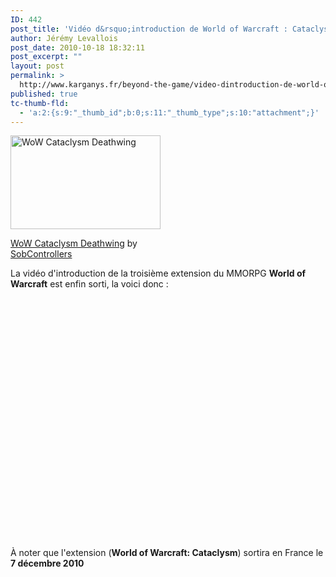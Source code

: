 ```yaml
---
ID: 442
post_title: 'Vidéo d&rsquo;introduction de World of Warcraft : Cataclysm'
author: Jérémy Levallois
post_date: 2010-10-18 18:32:11
post_excerpt: ""
layout: post
permalink: >
  http://www.karganys.fr/beyond-the-game/video-dintroduction-de-world-of-warcraft-cataclysm/
published: true
tc-thumb-fld:
  - 'a:2:{s:9:"_thumb_id";b:0;s:11:"_thumb_type";s:10:"attachment";}'
---
```

<div class="wp-caption alignnone" style="width: 250px;"><a href="http://www.flickr.com/photos/sobcontrollers/4957934304/"><img src="http://farm5.static.flickr.com/4081/4957934304_ce6ee3b75a_m.jpg" title="WoW Cataclysm Deathwing" alt="WoW Cataclysm Deathwing" width="240" height="150" /></a><p class="wp-caption-text"><a href="http://www.flickr.com/photos/sobcontrollers/4957934304/">WoW Cataclysm Deathwing</a> by <a href="http://www.flickr.com/photos/sobcontrollers/">SobControllers</a></p></div>

La vidéo d'introduction de la troisième extension du MMORPG <strong>World of Warcraft</strong> est enfin sorti, la voici donc :

<object width="640" height="385"><param name="movie" value="http://www.youtube.com/v/Wq4Y7ztznKc?fs=1&amp;hl=fr_FR&amp;rel=0"></param><param name="allowFullScreen" value="true"></param><param name="allowscriptaccess" value="always"></param><embed src="http://www.youtube.com/v/Wq4Y7ztznKc?fs=1&amp;hl=fr_FR&amp;rel=0" type="application/x-shockwave-flash" allowscriptaccess="always" allowfullscreen="true" width="640" height="385"></embed></object>

À noter que l'extension (<strong>World of Warcraft: Cataclysm</strong>) sortira en France le <strong>7 décembre 2010</strong>